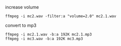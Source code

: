 
increase volume

```
ffmpeg -i mc2.wav -filter:a "volume=2.0" mc2.1.wav
```

convert to mp3

```
ffmpeg -i mc2.1.wav -b:a 192K mc2.1.mp3
ffmpeg -i mc3.wav -b:a 192K mc3.mp3

```
